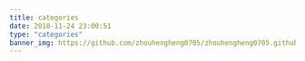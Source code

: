 ```yaml
---
title: categories
date: 2018-11-24 23:00:51
type: "categories"
banner_img: https://github.com/zhouhengheng0705/zhouhengheng0705.github.io/blob/master/images/astronaut.jpg?raw=true
---
```

